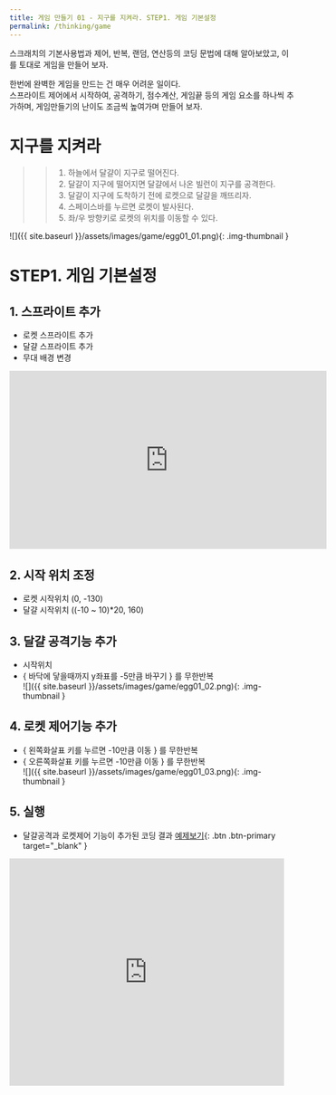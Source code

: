 ```yaml
---
title: 게임 만들기 01 - 지구를 지켜라. STEP1. 게임 기본설정
permalink: /thinking/game
---
```


스크래치의 기본사용법과 제어, 반복, 랜덤, 연산등의 코딩 문법에 대해 알아보았고, 이를 토대로 게임을 만들어 보자.    

한번에 완벽한 게임을 만드는 건 매우 어려운 일이다.    
스프라이트 제어에서 시작하여, 공격하기, 점수계산, 게임끝 등의 게임 요소를 하나씩 추가하며, 게임만들기의 난이도 조금씩 높여가며 만들어 보자.

# 지구를 지켜라 
>> 1. 하늘에서 달걀이 지구로 떨어진다.
>> 2. 달걀이 지구에 떨어지면 달걀에서 나온 빌런이 지구를 공격한다.
>> 3. 달걀이 지구에 도착하기 전에 로켓으로 달걀을 깨뜨리자.
>> 4. 스페이스바를 누르면 로켓이 발사된다.
>> 5. 좌/우 방향키로 로켓의 위치를 이동할 수 있다.

![]({{ site.baseurl }}/assets/images/game/egg01_01.png){: .img-thumbnail }

# STEP1. 게임 기본설정

## 1. 스프라이트 추가
 + 로켓 스프라이트 추가    
 + 달걀 스프라이트 추가    
 + 무대 배경 변경    

<iframe width="560" height="315" src="https://www.youtube.com/embed/Kvc9PzdqEic" title="YouTube video player" frameborder="0" allow="accelerometer; autoplay; clipboard-write; encrypted-media; gyroscope; picture-in-picture" allowfullscreen></iframe>

## 2. 시작 위치 조정
 + 로켓 시작위치 (0, -130)    
 + 달걀 시작위치 ((-10 ~ 10)*20, 160)    

## 3. 달걀 공격기능 추가
+ 시작위치
+ { 바닥에 닿을때까지 y좌표를 -5만큼 바꾸기 } 를 무한반복    
![]({{ site.baseurl }}/assets/images/game/egg01_02.png){: .img-thumbnail }

## 4. 로켓 제어기능 추가
+ { 왼쪽화살표 키를 누르면 -10만큼 이동 } 를 무한반복    
+ { 오른쪽화살표 키를 누르면 -10만큼 이동 } 를 무한반복    
![]({{ site.baseurl }}/assets/images/game/egg01_03.png){: .img-thumbnail }

## 5. 실행
+ 달걀공격과 로켓제어 기능이 추가된 코딩 결과 [예제보기](https://scratch.mit.edu/projects/629430809/){: .btn .btn-primary target="_blank" }    

<div class="if-container">
<iframe src="https://scratch.mit.edu/projects/629430809/embed" allowtransparency="true" width="485" height="402" class="if-video"  frameborder="0" scrolling="no" allowfullscreen></iframe>
</div>